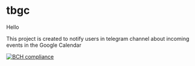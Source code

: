 # tbgc
Hello

This project is created to notify users in telegram channel about incoming events in the Google Calendar

[![BCH compliance](https://bettercodehub.com/edge/badge/NereySer/tbgc?branch=develop)](https://bettercodehub.com/)
